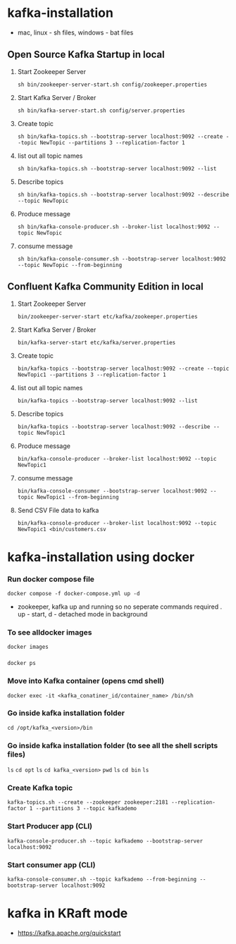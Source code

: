 # kafka-installation
- mac, linux - sh files, windows - bat files

## Open Source Kafka Startup in local ##

1. Start Zookeeper Server

    ```sh bin/zookeeper-server-start.sh config/zookeeper.properties```

2. Start Kafka Server / Broker

    ```sh bin/kafka-server-start.sh config/server.properties```

3. Create topic

    ```sh bin/kafka-topics.sh --bootstrap-server localhost:9092 --create --topic NewTopic --partitions 3 --replication-factor 1```

4. list out all topic names

    ``` sh bin/kafka-topics.sh --bootstrap-server localhost:9092 --list ```

5. Describe topics
  
    ``` sh bin/kafka-topics.sh --bootstrap-server localhost:9092 --describe --topic NewTopic ```

6. Produce message

    ```sh bin/kafka-console-producer.sh --broker-list localhost:9092 --topic NewTopic```

7. consume message

    ``` sh bin/kafka-console-consumer.sh --bootstrap-server localhost:9092 --topic NewTopic --from-beginning ```


## Confluent Kafka Community Edition in local ##

1. Start Zookeeper Server

    ```bin/zookeeper-server-start etc/kafka/zookeeper.properties```

2. Start Kafka Server / Broker

    ```bin/kafka-server-start etc/kafka/server.properties```

3. Create topic

    ```bin/kafka-topics --bootstrap-server localhost:9092 --create --topic NewTopic1 --partitions 3 --replication-factor 1```

4. list out all topic names

    ``` bin/kafka-topics --bootstrap-server localhost:9092 --list ```

5. Describe topics
  
    ``` bin/kafka-topics --bootstrap-server localhost:9092 --describe --topic NewTopic1 ```

6. Produce message

    ```bin/kafka-console-producer --broker-list localhost:9092 --topic NewTopic1```

7. consume message

    ```bin/kafka-console-consumer --bootstrap-server localhost:9092 --topic NewTopic1 --from-beginning ```
    
8. Send CSV File data to kafka    

   ```bin/kafka-console-producer --broker-list localhost:9092 --topic NewTopic1 <bin/customers.csv```
   
# kafka-installation using docker

### Run docker compose file
```docker compose -f docker-compose.yml up -d```
- zookeeper, kafka up and running so no seperate commands required . up - start, d - detached mode in background
### To see alldocker images
```docker images```
### 
```docker ps```
### Move into Kafka container (opens cmd shell)
```docker exec -it <kafka_conatiner_id/container_name> /bin/sh```
### Go inside kafka installation folder
```cd /opt/kafka_<version>/bin```
### Go inside kafka installation folder (to see all the shell scripts files)
```ls```
```cd opt```
```ls```
```cd kafka_<version>```
```pwd```
```ls```
```cd bin```
```ls```

### Create Kafka topic
```kafka-topics.sh --create --zookeeper zookeeper:2181 --replication-factor 1 --partitions 3 --topic kafkademo```
### Start Producer app (CLI)
```kafka-console-producer.sh --topic kafkademo --bootstrap-server localhost:9092```
### Start consumer app (CLI)
```kafka-console-consumer.sh --topic kafkademo --from-beginning --bootstrap-server localhost:9092```

# kafka in KRaft mode
- https://kafka.apache.org/quickstart
